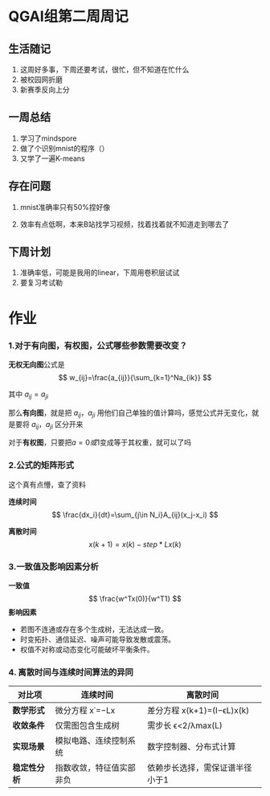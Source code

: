 # QGAI组第二周周记

## 生活随记

1. 这周好多事，下周还要考试，很忙，但不知道在忙什么
2. 被校园网折磨
3. 新赛季反向上分

## 一周总结

1. 学习了mindspore
2. 做了个识别mnist的程序（）
3. 又学了一遍K-means

## 存在问题

1. mnist准确率只有50%捏好像

2. 效率有点低啊，本来B站找学习视频，找着找着就不知道走到哪去了

## 下周计划

1. 准确率低，可能是我用的linear，下周用卷积层试试
2. 要复习考试勒



# 作业

### 1.对于有向图，有权图，公式哪些参数需要改变？

**无权无向图**公式是
$$
w_{ij}=\frac{a_{ij}}{\sum_{k=1}^Na_{ik}}
$$


其中   $a_{ij}=a_{ji}$

那么**有向图**，就是把 $a_{ij}，a_{ji}$  用他们自己单独的值计算吗，感觉公式并无变化，就是要将 $a_{ij}，a_{ji}$ 区分开来

对于**有权图**，只要把$a=0或1$变成等于其权重，就可以了吗



### 2.公式的矩阵形式

这个真有点懵，查了资料

**连续时间**
$$
\frac{dx_i}{dt}=\sum_{j\in N_i}A_{ij}(x_j-x_i)
$$


**离散时间**
$$
x(k+1)=x(k)−step*Lx(k)
$$

### 3.一致值及影响因素分析

**一致值**
$$
\frac{w^Tx(0)}{w^T1}
$$
**影响因素**

- 若图不连通或存在多个生成树，无法达成一致。
- 时变拓扑、通信延迟、噪声可能导致发散或震荡。
- 权值不对称或动态变化可能破坏平衡条件。

### 4. 离散时间与连续时间算法的异同

| **对比项**     | **连续时间**             | **离散时间**                    |
| -------------- | ------------------------ | ------------------------------- |
| **数学形式**   | 微分方程 x˙=−Lx          | 差分方程 x(k+1)=(I−ϵL)x(k)      |
| **收敛条件**   | 仅需图包含生成树         | 需步长 ϵ<2/λmax(L)              |
| **实现场景**   | 模拟电路、连续控制系统   | 数字控制器、分布式计算          |
| **稳定性分析** | 指数收敛，特征值实部非负 | 依赖步长选择，需保证谱半径小于1 |